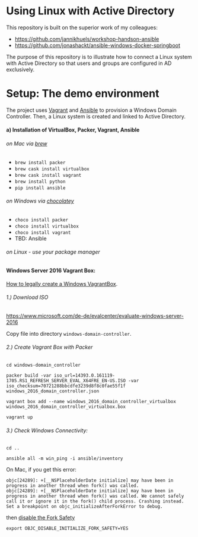 Using Linux with Active Directory
======================================================================================

This repository is built on the superior work of my colleagues:
* https://github.com/jannikhuels/workshop-handson-ansible
* https://github.com/jonashackt/ansible-windows-docker-springboot

The purpose of this repository is to illustrate how to connect a Linux system with Active Directory so that users and groups are configured in AD exclusively.


# Setup: The demo environment

The project uses [Vagrant](https://www.vagrantup.com/) and [Ansible](https://docs.ansible.com) to provision a Windows Domain Controller. Then, a Linux system is created and linked to Active Directory.


#### a) Installation of VirtualBox, Packer, Vagrant, Ansible

###### on Mac via [brew](https://brew.sh/index_de.html)
* `brew install packer`
* `brew cask install virtualbox`
* `brew cask install vagrant`
* `brew install python`
* `pip install ansible`

###### on Windows via [chocolatey](https://chocolatey.org/)
* `choco install packer`
* `choco install virtualbox`
* `choco install vagrant`
* TBD: Ansible

###### on Linux - use your package manager

#### Windows Server 2016 Vagrant Box:

[How to legally create a Windows VagrantBox](https://blog.codecentric.de/en/2017/04/ansible-docker-windows-containers-spring-boot/).


###### 1.) Download ISO

https://www.microsoft.com/de-de/evalcenter/evaluate-windows-server-2016

Copy file into directory `windows-domain-controller`.

###### 2.) Create Vagrant Box with Packer
```
cd windows-domain_controller
```

```
packer build -var iso_url=14393.0.161119-1705.RS1_REFRESH_SERVER_EVAL_X64FRE_EN-US.ISO -var iso_checksum=70721288bbcdfe3239d8f8c0fae55f1f windows_2016_domain_controller.json
```

```
vagrant box add --name windows_2016_domain_controller_virtualbox  windows_2016_domain_controller_virtualbox.box
```

```
vagrant up
```

###### 3.) Check Windows Connectivity:

```
cd ..
```

```
ansible all -m win_ping -i ansible/inventory
```

On Mac, if you get this error:
```
objc[24289]: +[__NSPlaceholderDate initialize] may have been in progress in another thread when fork() was called.
objc[24289]: +[__NSPlaceholderDate initialize] may have been in progress in another thread when fork() was called. We cannot safely call it or ignore it in the fork() child process. Crashing instead. Set a breakpoint on objc_initializeAfterForkError to debug.
```

then [disable the Fork Safety](https://github.com/ansible/ansible/issues/31869)
```
export OBJC_DISABLE_INITIALIZE_FORK_SAFETY=YES
```
